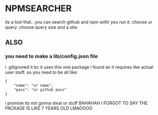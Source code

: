 # NPMSEARCHER
its a tool that.. you can search github and npm with!
you run it. choose ur query. choose query size and a site.
## ALSO 
### you need to make a lib/config.json file
i .gitignored it bc it uses this one package i found an it requires like actual user stuff.
so you need to be all like:
```
{
    "name": "ur name",
    "pass": "ur github pass"
}
```
i promise its not gonna steal ur stuff
BAHAHAH I FORGOT TO SAY THE PACKAGE IS LIKE 7 YEARS OLD LMAOOOO
